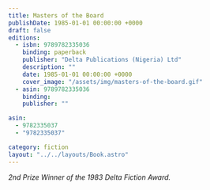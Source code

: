 ```yaml
---
title: Masters of the Board
publishDate: 1985-01-01 00:00:00 +0000
draft: false
editions:
  - isbn: 9789782335036
    binding: paperback
    publisher: "Delta Publications (Nigeria) Ltd"
    description: ""
    date: 1985-01-01 00:00:00 +0000
    cover_image: "/assets/img/masters-of-the-board.gif"
  - asin: 9789782335036
    binding:
    publisher: ""

asin:
  - 9782335037
  - "9782335037"

category: fiction
layout: "../../layouts/Book.astro"
---
```


_2nd Prize Winner of the 1983 Delta Fiction Award._
